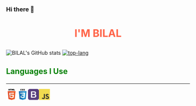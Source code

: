 ### Hi there 👋

# <p align="center " style="color:tomato" style="font-family:cursive"> I'M BILAL</P>

![BILAL's GitHub stats](https://github-readme-stats.vercel.app/api?username=REFLESHONEONE&show_icons=true&theme=radical)
[![top-lang](https://github-readme-stats.vercel.app/api/top-langs/?username=REFLESHONEONE&layout=compact)](https://github.com/REFLESHONEONE/github-readme-stats&show_icons=true&theme=radius)

## <p style="color:green">Languages I Use
</p>
 <hr style="color:grey" height="122px">
 
 <img src="https://raw.githubusercontent.com/github/explore/80688e429a7d4ef2fca1e82350fe8e3517d3494d/topics/javascript/javascript.png" width="30" height="30" border-radius="5px" align="center">
 <img src="https://raw.githubusercontent.com/github/explore/80688e429a7d4ef2fca1e82350fe8e3517d3494d/topics/html/html.png" width="30" height="30" border-radius="5px" align="left">
 <img src="https://raw.githubusercontent.com/github/explore/80688e429a7d4ef2fca1e82350fe8e3517d3494d/topics/css/css.png" width="30" height="30" border-radius="5px" align="left">
  <img src="https://raw.githubusercontent.com/github/explore/80688e429a7d4ef2fca1e82350fe8e3517d3494d/topics/bootstrap/bootstrap.png" width="30" height="30" border-radius="5px" align="left">
